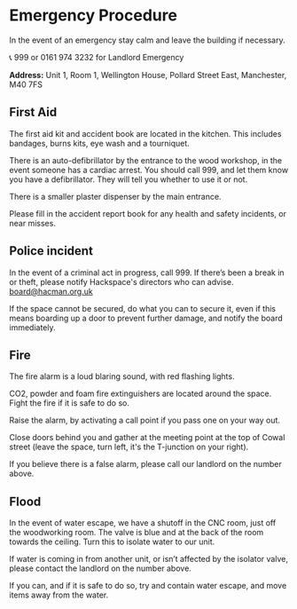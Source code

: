 # Emergency Procedure
In the event of an emergency stay calm and leave the building if necessary.

📞 999  or  0161 974 3232 for Landlord Emergency

**Address:** 
Unit 1, Room 1, Wellington House, Pollard Street East, Manchester, M40 7FS

## First Aid
The first aid kit and accident book are located in the kitchen. This includes bandages, burns kits, eye wash and a tourniquet. 

There is an auto-defibrillator by the entrance to the wood workshop, in the event someone has a cardiac arrest. You should call 999, and let them know you have a defibrillator. They will tell you whether to use it or not.

There is a smaller plaster dispenser by the main entrance.

Please fill in the accident report book for any health and safety incidents, or near misses.

## Police incident
In the event of a criminal act in progress, call 999.
If there’s been a break in or theft, please notify Hackspace's directors who can advise. board@hacman.org.uk

If the space cannot be secured, do what you can to secure it, even if this means boarding up a door to prevent further damage, and notify the board immediately.

## Fire
The fire alarm is a loud blaring sound, with red flashing lights.

CO2, powder and foam fire extinguishers are located around the space. Fight the fire if it is safe to do so.

Raise the alarm, by activating a call point if you pass one on your way out.

Close doors behind you and gather at the meeting point at the top of Cowal street (leave the space, turn left, it's the T-junction on your right).

If you believe there is a false alarm, please call our landlord on the number above.

## Flood
In the event of water escape, we have a shutoff in the CNC room, just off the woodworking room. The valve is blue and at the back of the room towards the ceiling. Turn this to isolate water to our unit.

If water is coming in from another unit, or isn’t affected by the isolator valve, please contact the landlord on the number above.

If you can, and if it is safe to do so, try and contain water escape, and move items away from the water.
